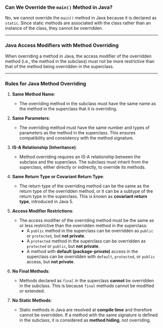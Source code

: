 ### Can We Override the `main()` Method in Java?

No, we cannot override the `main()` method in Java because it is declared as `static`. Since static methods are associated with the class rather than an instance of the class, they cannot be overridden.

---

### Java Access Modifiers with Method Overriding

When overriding a method in Java, the access modifier of the overridden method (i.e., the method in the subclass) must not be more restrictive than that of the method being overridden in the superclass.

---

### Rules for Java Method Overriding

1. **Same Method Name**: 
   - The overriding method in the subclass must have the same name as the method in the superclass that it is overriding.

2. **Same Parameters**: 
   - The overriding method must have the same number and types of parameters as the method in the superclass. This ensures compatibility and consistency with the method signature.

3. **IS-A Relationship (Inheritance)**: 
   - Method overriding requires an IS-A relationship between the subclass and the superclass. The subclass must inherit from the superclass, either directly or indirectly, to override its methods.

4. **Same Return Type or Covariant Return Type**: 
   - The return type of the overriding method can be the same as the return type of the overridden method, or it can be a subtype of the return type in the superclass. This is known as **covariant return type**, introduced in Java 5.

5. **Access Modifier Restrictions**:
   - The access modifier of the overriding method must be the same as or less restrictive than the overridden method in the superclass:
     - A `public` method in the superclass can be overridden as `public` or `protected`, but **not private**.
     - A `protected` method in the superclass can be overridden as `protected` or `public`, but **not private**.
     - A method with **default (package-private)** access in the superclass can be overridden with `default`, `protected`, or `public` access, but **not private**.

6. **No Final Methods**:
   - Methods declared as `final` in the superclass **cannot** be overridden in the subclass. This is because `final` methods cannot be modified or extended.

7. **No Static Methods**:
   - Static methods in Java are resolved at **compile time** and therefore cannot be overridden. If a method with the same signature is defined in the subclass, it is considered as **method hiding**, not overriding.
